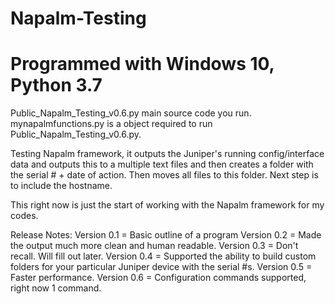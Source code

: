 # Napalm-Testing
# Programmed with Windows 10, Python 3.7

Public_Napalm_Testing_v0.6.py main source code you run. mynapalmfunctions.py is a object required to run Public_Napalm_Testing_v0.6.py.

Testing Napalm framework, it outputs the Juniper's running config/interface data and outputs this to a multiple text files and then creates a folder with the serial # + date of action. Then moves all files to this folder. Next step is to include the hostname.

This right now is just the start of working with the Napalm framework for my codes.

Release Notes:
Version 0.1 = Basic outline of a program
Version 0.2 = Made the output much more clean and human readable. 
Version 0.3 = Don't recall. Will fill out later.
Version 0.4 = Supported the ability to build custom folders for your particular Juniper device with the serial #s. 
Version 0.5 = Faster performance.
Version 0.6 = Configuration commands supported, right now 1 command.
